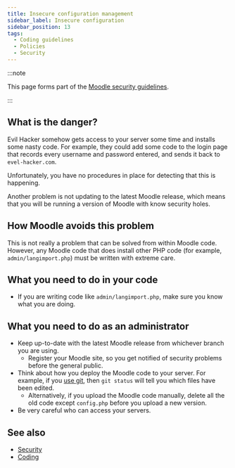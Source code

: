 ```yaml
---
title: Insecure configuration management
sidebar_label: Insecure configuration
sidebar_position: 13
tags:
  - Coding guidelines
  - Policies
  - Security
---
```


:::note

This page forms part of the [Moodle security guidelines](../security).

:::

## What is the danger?

Evil Hacker somehow gets access to your server some time and installs some nasty code. For example, they could add some code to the login page that records every username and password entered, and sends it back to `evel-hacker.com`.

Unfortunately, you have no procedures in place for detecting that this is happening.

Another problem is not updating to the latest Moodle release, which means that you will be running a version of Moodle with know security holes.

## How Moodle avoids this problem

This is not really a problem that can be solved from within Moodle code. However, any Moodle code that does install other PHP code (for example, `admin/langimport.php`) must be written with extreme care.

## What you need to do in your code

- If you are writing code like `admin/langimport.php`, make sure you know what you are doing.

## What you need to do as an administrator

- Keep up-to-date with the latest Moodle release from whichever branch you are using.
  - Register your Moodle site, so you get notified of security problems before the general public.
- Think about how you deploy the Moodle code to your server. For example, if you [use git](https://docs.moodle.org//en/Git_for_Administrators), then `git status` will tell you which files have been edited.
  - Alternatively, if you upload the Moodle code manually, delete all the old code except `config.php` before you upload a new version.
- Be very careful who can access your servers.

## See also

- [Security](../security)
- [Coding](https://docs.moodle.org/dev/Coding)
